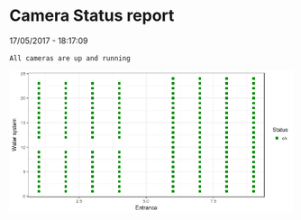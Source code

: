 Camera Status report
================
17/05/2017 - 18:17:09

    All cameras are up and running

![](camreport_files/figure-markdown_github/unnamed-chunk-2-1.png)
